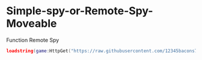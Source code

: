 # Simple-spy-or-Remote-Spy-Moveable
Function Remote Spy

```lua
loadstring(game:HttpGet("https://raw.githubusercontent.com/12345bacons7/Simple-spy-or-Remote-Spy-Moveable/refs/heads/main/RemoteSpy.lua"))()
```
